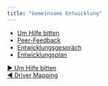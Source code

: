 ```yaml
---
title: "Gemeinsame Entwicklung"
---
```


- [Um Hilfe bitten](ask-for-help.html)
- [Peer-Feedback](peer-feedback.html)
- [Entwicklungsgespräch](peer-review.html)
- [Entwicklungsplan](development-plan.html)


[&#9654; Um Hilfe bitten](ask-for-help.html)<br/>[&#9664; Driver Mapping](driver-mapping.html)

